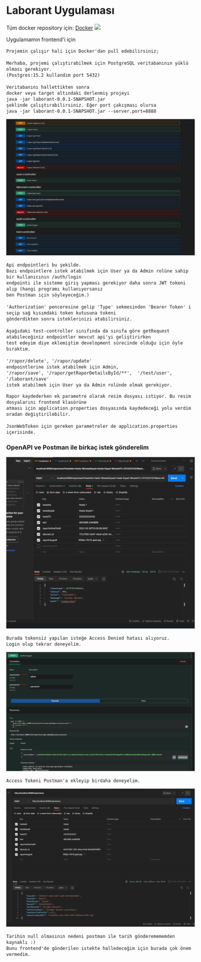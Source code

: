 # Laborant Uygulaması

Tüm docker repository için: [Docker](https://hub.docker.com/repositories/mustafasansar44 "Docker Repositorylerim")
![](https://www.labnol.org/images/2008/convertpicture)

Uygulamamın frontend'i için []()

```
Projemin çalışır hali için Docker'dan pull edebilirsiniz;

Merhaba, projemi çalıştırabilmek için PostgreSQL veritabanının yüklü olması gerekiyor. 
(Postgres:15.2 kullandım port 5432)

Veritabanını hallettikten sonra
docker veya target altındaki derlenmiş projeyi
java -jar laborant-0.0.1-SNAPSHOT.jar 
şeklinde çalıştırabilirsiniz. Eğer port çakışması olursa
java -jar laborant-0.0.1-SNAPSHOT.jar --server.port=8888

```

![](images/api.png)


```
Api endpointleri bu şekilde.
Bazı endpointlere istek atabilmek için User ya da Admin rolüne sahip bir kullanıcının /auth/login
endpointi ile sisteme giriş yapması gerekiyor daha sonra JWT tokeni alıp (hangi programı kullanıyorsanız 
ben Postman için söyleyeceğim.) 

'Authorization' penceresine gelip 'Type' sekmesinden 'Bearer Token' i seçip sağ kısımdaki token kutusuna tokeni
gönderdikten sonra isteklerinizi atabilirsiniz. 

Aşağıdaki test-controller sınıfında da sınıfa göre getRequest atabileceğiniz endpointler mevcut api'yi geliştirirken
test edeyim diye eklemiştim development sürecinde olduğu için öyle bıraktım.

'/rapor/delete', '/rapor/update' 
endpointlerine istek atabilmek için Admin,
'/rapor/save', '/rapor/getRaporDetailsById/**',  '/test/user', '/laborant/save' 
istek atabilmek için User ya da Admin rolünde olmak gerekiyor.
```
```
Rapor kaydederken ek parametre olarak resim dosyası istiyor. Bu resim dosyalarını frontend klasörüne
atması için application.properties dosyasında kaydedeceği yolu verdim oradan değiştirilebilir.

JsonWebToken için gereken parametreler de application.properties içerisinde.
```

### OpenAPI ve Postman ile birkaç istek gönderelim

![](images/accessDenied.PNG)
```
Burada tokensiz yapılan isteğe Access Denied hatası alıyoruz.
Login olup tekrar deneyelim.
```
![](images/accessToken.PNG)
```
Access Tokeni Postman'a ekleyip birdaha deneyelim.
```
![](images/postSave.PNG)
```
Tarihin null olmasının nedeni postman ile tarih gönderemememden kaynaklı :)
Bunu frontend'de gönderilen istekte halledeceğim için burada çok önem vermedim.
```
